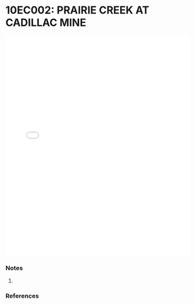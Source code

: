 # 10EC002: PRAIRIE CREEK AT CADILLAC MINE

<iframe src="/distribution_estimation/_static/stations/10EC002_fdc.html" width="100%" height="600" frameborder="0"></iframe>

### Notes
1. 

### References

